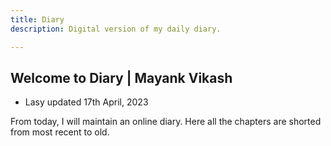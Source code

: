 ```yaml
---
title: Diary
description: Digital version of my daily diary.

---
```


## Welcome to Diary | Mayank Vikash

- Lasy updated 17th April, 2023

From today, I will maintain an online diary. Here all the chapters are shorted from most recent to old.

